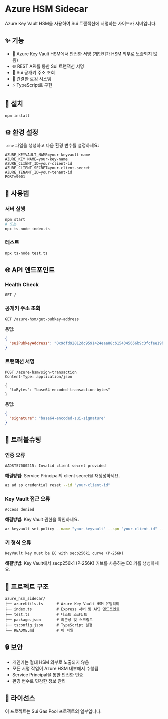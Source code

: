 # Azure HSM Sidecar

Azure Key Vault HSM을 사용하여 Sui 트랜잭션에 서명하는 사이드카 서버입니다.

## ✨ 기능

- 🔐 Azure Key Vault HSM에서 안전한 서명 (개인키가 HSM 외부로 노출되지 않음)
- 🌐 REST API를 통한 Sui 트랜잭션 서명
- 🔑 Sui 공개키 주소 조회
- 📝 간결한 로깅 시스템
- ⚡ TypeScript로 구현

## 🚀 설치

```bash
npm install
```

## ⚙️ 환경 설정

`.env` 파일을 생성하고 다음 환경 변수를 설정하세요:

```env
AZURE_KEYVAULT_NAME=your-keyvault-name
AZURE_KEY_NAME=your-key-name
AZURE_CLIENT_ID=your-client-id
AZURE_CLIENT_SECRET=your-client-secret
AZURE_TENANT_ID=your-tenant-id
PORT=9001
```

## 📖 사용법

### 서버 실행
```bash
npm start
# 또는
npx ts-node index.ts
```

### 테스트
```bash
npx ts-node test.ts
```

## 🌐 API 엔드포인트

### Health Check
```http
GET /
```

### 공개키 주소 조회
```http
GET /azure-hsm/get-pubkey-address
```

**응답:**
```json
{
  "suiPubkeyAddress": "0x9dfd92812dc9591424eaa88cb154345656b9c3fcfee19b490c67bb1393dbcf7e"
}
```

### 트랜잭션 서명
```http
POST /azure-hsm/sign-transaction
Content-Type: application/json

{
  "txBytes": "base64-encoded-transaction-bytes"
}
```

**응답:**
```json
{
  "signature": "base64-encoded-sui-signature"
}
```

## 🔧 트러블슈팅

### 인증 오류
```
AADSTS7000215: Invalid client secret provided
```
**해결방법:** Service Principal의 client secret을 재생성하세요.
```bash
az ad sp credential reset --id "your-client-id"
```

### Key Vault 접근 오류
```
Access denied
```
**해결방법:** Key Vault 권한을 확인하세요.
```bash
az keyvault set-policy --name "your-keyvault" --spn "your-client-id" --key-permissions get sign verify
```

### 키 형식 오류
```
KeyVault key must be EC with secp256k1 curve (P-256K)
```
**해결방법:** Key Vault에서 secp256k1 (P-256K) 커브를 사용하는 EC 키를 생성하세요.

## 📁 프로젝트 구조

```
azure_hsm_sidecar/
├── azureUtils.ts      # Azure Key Vault HSM 유틸리티
├── index.ts           # Express 서버 및 API 엔드포인트
├── test.ts            # 테스트 스크립트
├── package.json       # 의존성 및 스크립트
├── tsconfig.json      # TypeScript 설정
└── README.md          # 이 파일
```

## 🔒 보안

- 개인키는 절대 HSM 외부로 노출되지 않음
- 모든 서명 작업이 Azure HSM 내부에서 수행됨
- Service Principal을 통한 안전한 인증
- 환경 변수로 민감한 정보 관리

## 📝 라이선스

이 프로젝트는 Sui Gas Pool 프로젝트의 일부입니다. 